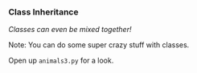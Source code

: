 ### Class Inheritance

_Classes can even be mixed together!_

Note:
You can do some super crazy stuff with classes.

Open up `animals3.py` for a look.
